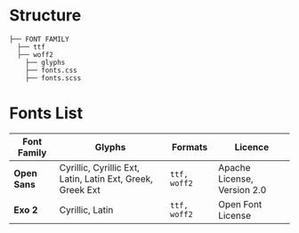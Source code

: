 # Structure

	├── FONT FAMILY
	  ├── ttf
	  ├── woff2
	    ├── glyphs
	    ├── fonts.css
	    ├── fonts.scss

# Fonts List

| **Font Family** | **Glyphs** | **Formats** | **Licence** |
| ------ | ------ | ------ | ------ |
| **Open Sans** | Cyrillic, Cyrillic Ext, Latin, Latin Ext, Greek, Greek Ext | `ttf, woff2` | Apache License, Version 2.0 |
| **Exo 2** | Cyrillic, Latin | `ttf, woff2` | Open Font License |
